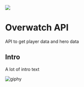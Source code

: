 ![](/Web/background.jpg)
# Overwatch API
API to get player data and hero data
## Intro
A lot of intro text

![giphy](https://media.giphy.com/media/2yqYbPakQKDFhNZbW9/giphy.gif)
